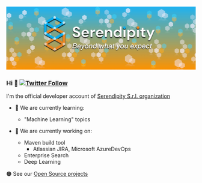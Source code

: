 ![Logo](logo.jpg)

### Hi 👋 [![Twitter Follow](https://img.shields.io/twitter/follow/SerendigityInfo.svg?style=social)](https://twitter.com/SerendigityInfo)

I'm the official developer account of [Serendipity S.r.l. organization](https://github.com/serendipity-projects)

- 🌱 We are currently learning:
  - "Machine Learning" topics
  
- 🔭 We are currently working on:
  - Maven build tool 
    - Atlassian JIRA, Microsoft AzureDevOps
  - Enterprise Search
  - Deep Learning

🟠 See our [Open Source projects](https://github.com/serendipity-projects) 

<!--
**SerendipityOfficialDev/SerendipityOfficialDev** is a ✨ _special_ ✨ repository because its `README.md` (this file) appears on your GitHub profile.

Here are some ideas to get you started:

- 🔭 I’m currently working on ...
- 🌱 I’m currently learning ...
- 👯 I’m looking to collaborate on ...
- 🤔 I’m looking for help with ...
- 💬 Ask me about ...
- 📫 How to reach me: ...
- 😄 Pronouns: ...
- ⚡ Fun fact: ...
-->
